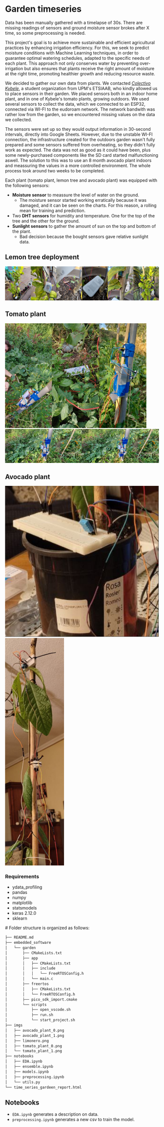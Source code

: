 # Garden timeseries

Data has been manually gathered with a timelapse of 30s. There are missing readings of sensors and ground moisture sensor brokes after X time, so some preprocessing is needed.

This project's goal is to achieve more sustainable and efficient agricultural practices by enhancing irrigation efficiency. For this, we seek to predict moisture conditions with Machine Learning techniques, in order to guarantee optimal watering schedules, adapted to the specific needs of each plant. This approach not only conserves water by preventing over-irrigation but also ensures that plants receive the right amount of moisture at the right time, promoting healthier growth and reducing resource waste. 

We decided to gather our own data from plants. We contacted *[Colectivo Kybele](https://www.etsiaab.upm.es/Estudiantes/Futuros%20Alumnos/Asociaciones_ETSIAAB?fmt=detail&prefmt=articulo&id=e5e6a18f18f7e510VgnVCM10000009c7648a____)*, a student organization from UPM's ETSIAAB, who kindly allowed us to place sensors in their garden. We placed sensors both in an indoor home plant, and in one of Kybele's tomato plants, growing outdoors.
We used several sensors to collect the data, which we connected to an ESP32, connected via WI-FI to the eudoroam network. The network bandwith was rather low from the garden, so we encountered missing values on the data we collected.

The sensors were set up so they would output information in 30-second intervals, directly into Google Sheets. However, due to the unstable WI-FI connection, the infrastructure created for the outdoors garden wasn't fully prepared and some sensors suffered from overheating, so they didn't fully work as expected. The data was not as good as it could have been, plus some newly-purchased components like the SD card started malfunctioning aswell. The solution to this was to use an 8 month avocado plant indoors and meassuring the values in a more controlled environment. The whole process took around two weeks to be completed.

Each plant (tomato plant, lemon tree and avocado plant) was equipped with the following sensors:

* **Moisture sensor** to meassure the level of water on the ground.
  * The moisture sensor started working erratically because it was damaged, and it can be seen on the charts. For this reason, a rolling mean for training and prediction.
* Two **DHT sensors** for humidity and temperature. One for the top of the tree and the other for the ground.
* **Sunlight sensors** to gather the amount of sun on the top and bottom of the plant.
  * Bad decision because the bought sensors gave relative sunlight data.


## Lemon tree deployment

![Lemon tree](./imgs/limonero.png)

## Tomato plant

![Tomate plant](./imgs/tomato_plant_0.png)
![Tomate plant](./imgs/tomato_plant_1.png)

## Avocado plant

![Avocado plant](./imgs/avocado_plant_0.png)
![Avocado plant](./imgs/avocado_plant_1.png)


### Requirements

- ydata_profiling
- pandas
- numpy
- matplotlib
- statsmodels
- keras 2.12.0
- sklearn

# Folder structure is organized as follows:

```txt
├── README.md
├── embedded_software
│   └── garden
│       ├── CMakeLists.txt
│       ├── app
│       │   ├── CMakeLists.txt
│       │   ├── include
│       │   │   └── FreeRTOSConfig.h
│       │   └── main.c
│       ├── freertos
│       │   ├── CMakeLists.txt
│       │   └── FreeRTOSConfig.h
│       ├── pico_sdk_import.cmake
│       └── scripts
│           ├── open_vscode.sh
│           ├── run.sh
│           └── start_project.sh
├── imgs
│   ├── avocado_plant_0.png
│   ├── avocado_plant_1.png
│   ├── limonero.png
│   ├── tomato_plant_0.png
│   └── tomato_plant_1.png
├── notebooks
│   ├── EDA.ipynb
│   ├── ensemble.ipynb
│   ├── models.ipynb
│   ├── preprocessing.ipynb
│   └── utils.py
└── time_series_gardeen_report.html
```

## Notebooks

- `EDA.ipynb` generates a description on data.
- `preprocessing.ipynb` generates a new csv to train the model.
